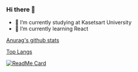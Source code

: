### Hi there 👋

- 🔭 I’m currently studying at Kasetsart University
- 🌱 I’m currently learning React

[Anurag's github stats](https://github-readme-stats.vercel.app/api?username=nicenicegame&show_icons=true&theme=vue)

[Top Langs](https://github-readme-stats.vercel.app/api/top-langs/?username=nicenicegame&layout=compact&theme=vue&langs_count=8)

[![ReadMe Card](https://github-readme-stats.vercel.app/api/pin/?username=nicenicegame&repo=nicenicegame.github.io&theme=vue)](https://github.com/nicenicegame/nicenicegame.github.io)
